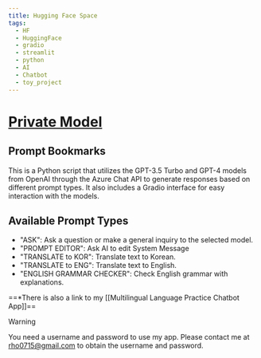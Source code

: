 ```yaml
---
title: Hugging Face Space
tags:
  - HF
  - HuggingFace
  - gradio
  - streamlit
  - python
  - AI
  - Chatbot
  - toy_project
---
```

# [Private Model](https://huggingface.co/spaces/rho715/private_model)

## Prompt Bookmarks

This is a Python script that utilizes the GPT-3.5 Turbo and GPT-4 models from OpenAI through the Azure Chat API to generate responses based on different prompt types. It also includes a Gradio interface for easy interaction with the models.

## Available Prompt Types
- "ASK": Ask a question or make a general inquiry to the selected model.
- "PROMPT EDITOR": Ask AI to edit System Message
- "TRANSLATE to KOR": Translate text to Korean.
- "TRANSLATE to ENG": Translate text to English.
- "ENGLISH GRAMMAR CHECKER": Check English grammar with explanations.

==*There is also a link to my [[Multilingual Language Practice Chatbot App]]==

> [!warning] 
> You need a username and password to use my app. Please contact me at [rho0715@gmail.com](mailto:rho0715@gmail.com) to obtain the username and password.

